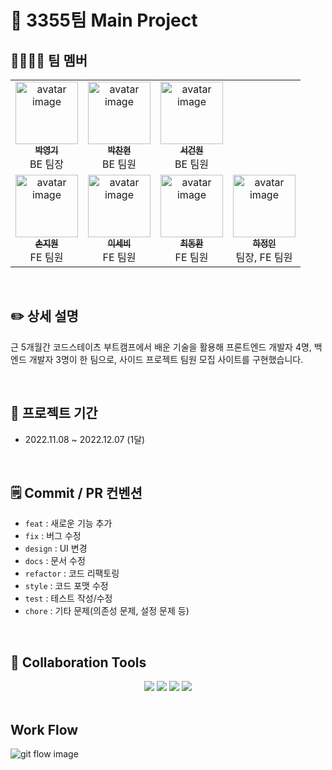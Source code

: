 # 🔭 3355팀 Main Project 

## 🙋‍♀️🙋‍♂️ 팀 멤버
<table>
  <tbody>
    <tr>
      <td align="center"><a href="https://github.com/park-yeong-ki"><img src="https://avatars.githubusercontent.com/u/107581387?v=4" width="100px;" alt="avatar image"/><br /><sub><b>박영기</b></sub></a><br />BE 팀장</a></td>     
      <td align="center"><a href="https://github.com/J4mbo9"><img src="https://avatars.githubusercontent.com/u/108328710?v=4" width="100px;" alt="avatar image"/><br /><sub><b>박찬현</b></sub></a><br />BE 팀원</a></td>  
      <td align="center"><a href="https://github.com/GeonwonSeo"><img src="https://avatars.githubusercontent.com/u/87120450?v=4" width="100px;" alt="avatar image"/><br /><sub><b>서건원</b></sub></a><br />BE 팀원</a></td> 
    </tr>
    <tr>
      <td align="center"><a href="https://github.com/Sonjiwon0"><img src="https://avatars.githubusercontent.com/u/95066637?v=4" width="100px;" alt="avatar image"/><br /><sub><b>손지원</b></sub></a><br />FE 팀원</a></td>     
      <td align="center"><a href="https://github.com/2seb2"><img src="https://avatars.githubusercontent.com/u/107869548?v=4" width="100px;" alt="avatar image"/><br /><sub><b>이세비</b></sub></a><br />FE 팀원</a></td>  
      <td align="center"><a href="https://github.com/DalDalChoi"><img src="https://avatars.githubusercontent.com/u/107661312?v=4" width="100px;" alt="avatar image"/><br /><sub><b>최동환</b></sub></a><br />FE 팀원</a></td> 
      <td align="center"><a href="https://github.com/JungInHa"><img src="https://avatars.githubusercontent.com/u/77370965?v=4" width="100px;" alt="avatar image"/><br /><sub><b>하정인</b></sub></a><br />팀장, FE 팀원</a></td>  
    </tr>
  </tbody>
</table>
</br>

## ✏️ 상세 설명

근 5개월간 코드스테이츠 부트캠프에서 배운 기술을 활용해
프론트엔드 개발자 4명, 백엔드 개발자 3명이 한 팀으로,
사이드 프로젝트 팀원 모집 사이트를 구현했습니다.

</br>

## 📅 프로젝트 기간
- 2022.11.08 ~ 2022.12.07 (1달)

</br>

## 🗒 Commit / PR 컨벤션

- `feat` : 새로운 기능 추가
- `fix` : 버그 수정
- `design` : UI 변경
- `docs` : 문서 수정
- `refactor` : 코드 리팩토링
- `style` : 코드 포맷 수정
- `test` : 테스트 작성/수정
- `chore` : 기타 문제(의존성 문제, 설정 문제 등)

</br>

## 📱 Collaboration Tools
<div align=center> 
  <img src="https://img.shields.io/badge/github-181717?style=for-the-badge&logo=github&logoColor=white">
  <img src="https://img.shields.io/badge/git-F05032?style=for-the-badge&logo=git&logoColor=white">
  <img src="https://img.shields.io/badge/discord-5865F2?style=for-the-badge&logo=discord&logoColor=white">
  <img src="https://img.shields.io/badge/notion-000000?style=for-the-badge&logo=notion&logoColor=white">
</div>

</br>

## Work Flow
<img src="https://user-images.githubusercontent.com/77370965/201642081-c3132821-7462-4c00-b658-07d2c91d15fd.png" alt="git flow image">

